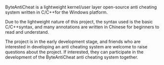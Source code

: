 ByteAntiCheat is a lightweight kernel/user layer open-source anti cheating system written in C/C++for the Windows platform.

Due to the lightweight nature of this project, the syntax used is the basic C/C++syntax, and many annotations are written in Chinese for beginners to read and understand.

The project is in the early development stage, and friends who are interested in developing an anti cheating system are welcome to raise questions about the project. If interested, they can participate in the development of the ByteAntiCheat anti cheating system together.
